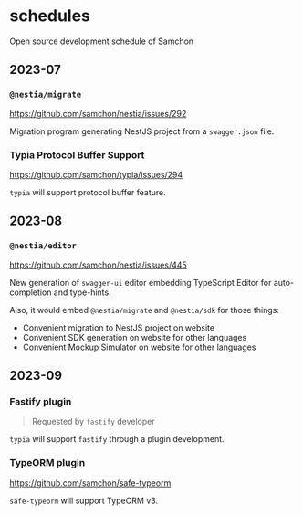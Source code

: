 # schedules
Open source development schedule of Samchon




## 2023-07
### `@nestia/migrate`
https://github.com/samchon/nestia/issues/292

Migration program generating NestJS project from a `swagger.json` file.

### Typia Protocol Buffer Support
https://github.com/samchon/typia/issues/294

`typia` will support protocol buffer feature.




## 2023-08
### `@nestia/editor`
https://github.com/samchon/nestia/issues/445

New generation of `swagger-ui` editor embedding TypeScript Editor for auto-completion and type-hints. 

Also, it would embed `@nestia/migrate` and `@nestia/sdk` for those things:

  - Convenient migration to NestJS project on website
  - Convenient SDK generation on website for other languages
  - Convenient Mockup Simulator on website for other languages




## 2023-09
### Fastify plugin
> Requested by `fastify` developer

`typia` will support `fastify` through a plugin development.

### TypeORM plugin
https://github.com/samchon/safe-typeorm

`safe-typeorm` will support TypeORM v3.
